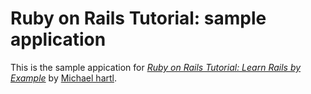 # Ruby on Rails Tutorial: sample application

This is the sample appication for [*Ruby on Rails Tutorial: Learn Rails by Example*](http://railstutorial.org/)
by [Michael hartl](http://michaelhartl.com/).
